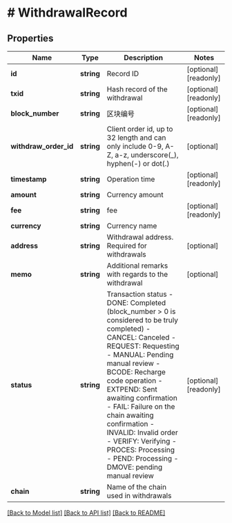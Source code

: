 # # WithdrawalRecord

## Properties

Name | Type | Description | Notes
------------ | ------------- | ------------- | -------------
**id** | **string** | Record ID | [optional] [readonly] 
**txid** | **string** | Hash record of the withdrawal | [optional] [readonly] 
**block_number** | **string** | 区块编号 | [optional] [readonly] 
**withdraw_order_id** | **string** | Client order id, up to 32 length and can only include 0-9, A-Z, a-z, underscore(_), hyphen(-) or dot(.) | [optional] 
**timestamp** | **string** | Operation time | [optional] [readonly] 
**amount** | **string** | Currency amount | 
**fee** | **string** | fee | [optional] [readonly] 
**currency** | **string** | Currency name | 
**address** | **string** | Withdrawal address. Required for withdrawals | [optional] 
**memo** | **string** | Additional remarks with regards to the withdrawal | [optional] 
**status** | **string** | Transaction status  - DONE: Completed (block_number &gt; 0 is considered to be truly completed) - CANCEL: Canceled - REQUEST: Requesting - MANUAL: Pending manual review - BCODE: Recharge code operation - EXTPEND: Sent awaiting confirmation - FAIL: Failure on the chain awaiting confirmation - INVALID: Invalid order - VERIFY: Verifying - PROCES: Processing - PEND: Processing - DMOVE: pending manual review | [optional] [readonly] 
**chain** | **string** | Name of the chain used in withdrawals | 

[[Back to Model list]](../../README.md#documentation-for-models) [[Back to API list]](../../README.md#documentation-for-api-endpoints) [[Back to README]](../../README.md)
